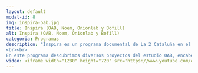 ```yaml
---
layout: default
modal-id: 8
img: inspira-oab.jpg
title: Inspira (OAB, Noem, Onionlab y Bofill)
alt: Inspira (OAB, Noem, Onionlab y Bofill)
categoria: Programas
description: "Inspira es un programa documental de La 2 Cataluña en el que descubrimos el paisajismo y la arquitectura a través de la mirada y de la obra de sus protagonistas. Personas de perfiles muy diferentes que trabajan para transformar y/o conservar nuestro paisaje y concienciarnos de la importancia de cuidar el medio ambiente. 
<br><br>
En este programa descubrimos diversos proyectos del estudio OAB, encabezado por el arquitecto Carlos Ferrater, las casas de Noem, el mapping 3D de Onionlab y el impresionante estudio de Ricardo Bofill."
video: <iframe width="1280" height="720" src="https://www.youtube.com/embed/MgBXnnsLNsM" title="YouTube video player" frameborder="0" allow="accelerometer; autoplay; clipboard-write; encrypted-media; gyroscope; picture-in-picture" allowfullscreen></iframe>
---
```

